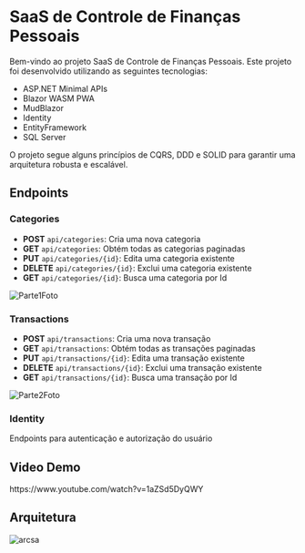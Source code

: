 <body>
    <h1>SaaS de Controle de Finanças Pessoais</h1>
    <p>Bem-vindo ao projeto SaaS de Controle de Finanças Pessoais. Este projeto foi desenvolvido utilizando as seguintes tecnologias:</p>
    <ul>
        <li>ASP.NET Minimal APIs</li>
        <li>Blazor WASM PWA</li>
        <li>MudBlazor</li>
        <li>Identity</li>
        <li>EntityFramework</li>
        <li>SQL Server</li>
    </ul>
    <p>O projeto segue alguns princípios de CQRS, DDD e SOLID para garantir uma arquitetura robusta e escalável.</p>

   <h2>Endpoints</h2>
    <h3>Categories</h3>
    <ul>
        <li><strong>POST</strong> <code>api/categories</code>: Cria uma nova categoria</li>
        <li><strong>GET</strong> <code>api/categories</code>: Obtém todas as categorias paginadas</li>
        <li><strong>PUT</strong> <code>api/categories/{id}</code>: Edita uma categoria existente</li>
        <li><strong>DELETE</strong> <code>api/categories/{id}</code>: Exclui uma categoria existente</li>
        <li><strong>GET</strong> <code>api/categories/{id}</code>: Busca uma categoria por Id</li>
    </ul>
    
![Parte1Foto](https://github.com/user-attachments/assets/9f764142-a92f-47d8-bb76-6c1148ea42e3)


   <h3>Transactions</h3>
    <ul>
        <li><strong>POST</strong> <code>api/transactions</code>: Cria uma nova transação</li>
        <li><strong>GET</strong> <code>api/transactions</code>: Obtém todas as transações paginadas</li>
        <li><strong>PUT</strong> <code>api/transactions/{id}</code>: Edita uma transação existente</li>
        <li><strong>DELETE</strong> <code>api/transactions/{id}</code>: Exclui uma transação existente</li>
        <li><strong>GET</strong> <code>api/transactions/{id}</code>: Busca uma transação por Id</li>
    </ul>
    
![Parte2Foto](https://github.com/user-attachments/assets/52a3c14d-2cb6-41de-9454-f1540c90744c)

   <h3>Identity</h3>
    <p>Endpoints para autenticação e autorização do usuário</p>
    
  <h2>Video Demo</h2>
    https://www.youtube.com/watch?v=1aZSd5DyQWY

   <h2>Arquitetura</h2>
   
  ![arcsa](https://github.com/user-attachments/assets/588d20e7-64a4-44ed-a0d3-835a1cabb647)

</body>
